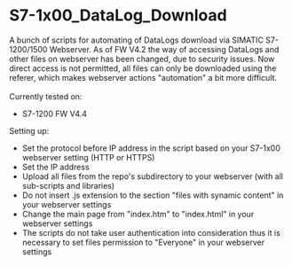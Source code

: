 # S7-1x00_DataLog_Download
A bunch of scripts for automating of DataLogs download via SIMATIC S7-1200/1500 Webserver. As of FW V4.2 the way of accessing DataLogs and other files on webserver has been changed, due to security issues. Now direct access is not permitted, all files can only be downloaded using the referer, which makes webserver actions "automation" a bit more difficult.
<br /><br />
Currently tested on:
<ul>
 <li>S7-1200 FW V4.4</li>
</ul>
Setting up:
<br />
<ul>
 <li>Set the protocol before IP address in the script based on your S7-1x00 webserver setting (HTTP or HTTPS)</li>
 <li>Set the IP address</li>
 <li>Upload all files from the repo's subdirectory to your webserver (with all sub-scripts and libraries)</li>
 <li>Do not insert .js extension to the section "files with synamic content" in your webserver settings</li>
 <li>Change the main page from "index.htm" to "index.html" in your webserver settings</li>
 <li>The scripts do not take user authentication into consideration thus it is necessary to set files permission to "Everyone" in your webserver settings</li>
</ul>
